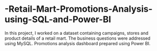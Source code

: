 # -Retail-Mart-Promotions-Analysis-using-SQL-and-Power-BI
In this project, I worked on a dataset containing campaigns, stores and product details of a retail mart. The business questions were addressed using MySQL. Promotions analysis dashboard prepared using Power BI.
